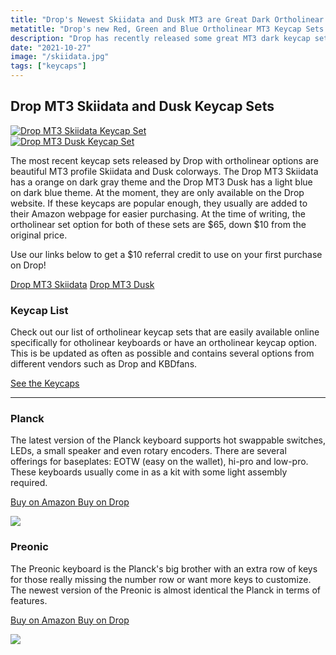 ```yaml
---
title: "Drop's Newest Skiidata and Dusk MT3 are Great Dark Ortholinear Keycap Sets"
metatitle: "Drop's new Red, Green and Blue Ortholinear MT3 Keycap Sets | ortholinear keycaps Drop keyclub ortho keyboard 40 percent keyboard 40% keyboard KBDfans"
description: "Drop has recently released some great MT3 dark keycap sets with ortholinear layouts for keyboards such as the Planck or Preonic."
date: "2021-10-27"
image: "/skiidata.jpg"
tags: ["keycaps"]
---
```


## Drop MT3 Skiidata and Dusk Keycap Sets

<div class="row mt-5">

<div class="col-lg-6">
<a href="https://drop.com/buy/drop-mt3-skiidata-keycap-set?utm_source=linkshare&referer=T93XGG">
<img class="img-fluid mb-5" src="/skiidata.jpg" alt="Drop MT3 Skiidata Keycap Set">
</a>
</div>
<div class="col-lg-6">
<a href="https://drop.com/buy/drop-mt3-dusk-keycap-set?utm_source=linkshare&referer=T93XGG">
<img class="img-fluid mb-5" src="/dusk.jpg" alt="Drop MT3 Dusk Keycap Set">
</a>
</div>

</div>

The most recent keycap sets released by Drop with ortholinear options are beautiful MT3 profile Skiidata and Dusk colorways.  The Drop MT3 Skiidata has a orange on dark gray theme and the Drop MT3 Dusk has a light blue on dark blue theme.  At the moment, they are only available on the Drop website.  If these keycaps are popular enough, they usually are added to their Amazon webpage for easier purchasing.   At the time of writing, the ortholinear set option for both of these sets are $65, down $10 from the original price.

Use our links below to get a $10 referral credit to use on your first purchase on Drop!

<a href="https://drop.com/buy/drop-mt3-skiidata-keycap-set?utm_source=linkshare&referer=T93XGG" class="btn btn-primary mr-3 mb-3">Drop MT3 Skiidata</a>
<a href="https://drop.com/buy/drop-mt3-dusk-keycap-set?utm_source=linkshare&referer=T93XGG" class="btn btn-secondary mr-3 mb-3">Drop MT3 Dusk</a>


### Keycap List
Check out our list of ortholinear keycap sets that are easily available online specifically for otholinear keyboards or have an ortholinear keycap option. This is be updated as often as possible and contains several options from different vendors such as Drop and KBDfans.

<a href="/keycaps" class="btn btn-primary mr-3">See the Keycaps</a>


---

<div class="row mt-5">
<div class="col-lg-6">

### Planck

The latest version of the Planck keyboard supports hot swappable switches, LEDs, a small speaker and even rotary encoders. There are several offerings for baseplates: EOTW (easy on the wallet), hi-pro and low-pro. These keyboards usually come in as a kit with some light assembly required.

<a class="btn btn-primary mr-2" href="https://amzn.to/333pMu0">
    Buy on Amazon
</a>

<a class="btn btn-secondary mr-2" href="https://drop.com/buy/planck-mechanical-keyboard?utm_source=linkshare&referer=T93XGG">
    Buy on Drop
</a>

<a href="https://www.amazon.com/dp/B08LX7ZXS4?&linkCode=li3&tag=tryorthokey06-20&linkId=0b7b9faf09aac73db64f301ec3da89ce&language=en_US&ref_=as_li_ss_il" target="_blank"><img border="0" src="//ws-na.amazon-adsystem.com/widgets/q?_encoding=UTF8&ASIN=B08LX7ZXS4&Format=_SL250_&ID=AsinImage&MarketPlace=US&ServiceVersion=20070822&WS=1&tag=tryorthokey06-20&language=en_US" ></a><img src="https://ir-na.amazon-adsystem.com/e/ir?t=tryorthokey06-20&language=en_US&l=li3&o=1&a=B08LX7ZXS4" width="1" height="1" border="0" alt="" style="border:none !important; margin:0px !important;" />

</div>
<div class="col-lg-6">

### Preonic

The Preonic keyboard is the Planck's big brother with an extra row of keys for those really missing the number row or want more keys to customize. The newest version of the Preonic is almost identical the Planck in terms of features.

<a class="btn btn-primary mr-2" href="https://amzn.to/3xzTDbF">
    Buy on Amazon
</a>

<a class="btn btn-secondary mr-2" href="https://drop.com/buy/preonic-mechanical-keyboard?utm_source=linkshare&referer=T93XGG">
    Buy on Drop
</a>

<a href="https://www.amazon.com/dp/B08L3WKZ73?&linkCode=li3&tag=tryorthokey06-20&linkId=6af0b7506a61073b0723facda319622d&language=en_US&ref_=as_li_ss_il" target="_blank"><img border="0" src="//ws-na.amazon-adsystem.com/widgets/q?_encoding=UTF8&ASIN=B08L3WKZ73&Format=_SL250_&ID=AsinImage&MarketPlace=US&ServiceVersion=20070822&WS=1&tag=tryorthokey06-20&language=en_US" ></a><img src="https://ir-na.amazon-adsystem.com/e/ir?t=tryorthokey06-20&language=en_US&l=li3&o=1&a=B08L3WKZ73" width="1" height="1" border="0" alt="" style="border:none !important; margin:0px !important;" />

</div>
</div>
